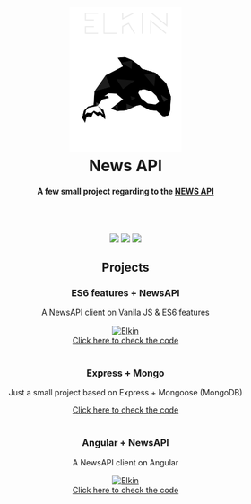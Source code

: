 <h1 align="center">
  <br>
  <a href="https://github.com/elkinny">
    <img src="https://raw.githubusercontent.com/elkinny/Curriculum-Vitae/master/ekins_logo.png" alt="Elkin" width="200">
  </a>
  <br>
    News API
  <br>
</h1>

<h4 align="center"> A few small project regarding to the <a href="https://newsapi.org/">NEWS API</a></h4>

<br>
<br>
<p align="center">
    <img src="https://forthebadge.com/images/badges/built-with-love.svg">
    <img src="https://forthebadge.com/images/badges/fuck-it-ship-it.svg">
    <img src="https://forthebadge.com/images/badges/gluten-free.svg">
</p>

<h2 align="center">Projects</h2>
  <div align="center">
    <h3>ES6 features + NewsAPI</h3> <p>A NewsAPI client on Vanila JS & ES6 features</p>
    <a href="https://elkinny.github.io/NewsAPI/news-app/index.html">
      <img align="center" src="https://raw.githubusercontent.com/elkinny/NewsAPI/master/preview-btn.png" alt="Elkin" width="250">
    </a>
    <br><a href="https://github.com/elkinny/NewsAPI/tree/master/news-app">Click here to check the code</a>
  </div>
  <br>
  <div align="center">
    <h3>Express + Mongo</h3> <p>Just a small project based on Express + Mongoose (MongoDB)</p>
    <a href="https://github.com/elkinny/NewsAPI/tree/master/news-api">Click here to check the code</a>
  </div>
  <br>
  <div align="center">
    <h3>Angular + NewsAPI</h3> <p>A NewsAPI client on Angular</p>
    <a href="https://elkinny.github.io/NewsAPI/news-ng/index.html">
      <img align="center" src="https://raw.githubusercontent.com/elkinny/NewsAPI/master/preview-btn.png" alt="Elkin" width="250">
    </a>
    <br><a href="https://github.com/elkinny/NewsAPI/tree/master/news-ng">Click here to check the code</a>
  </div>
